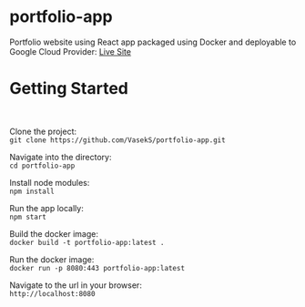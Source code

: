 # portfolio-app
Portfolio website using React app packaged using Docker and deployable to Google Cloud Provider: [Live Site](https://vaclavsekret.dev)

<h1>Getting Started</h1><br />


Clone the project:<br />
`git clone https://github.com/VasekS/portfolio-app.git`

Navigate into the directory:<br />
`cd portfolio-app`

Install node modules:<br />
`npm install`

Run the app locally:<br />
`npm start`

Build the docker image:<br />
`docker build -t portfolio-app:latest .`

Run the docker image:<br />
`docker run -p 8080:443 portfolio-app:latest`

Navigate to the url in your browser:<br />
`http://localhost:8080`
